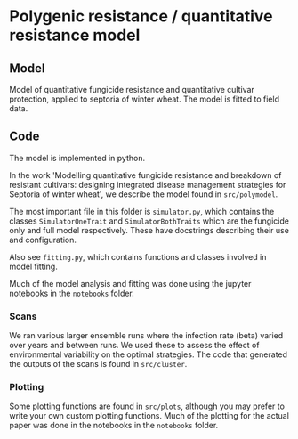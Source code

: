 # Polygenic resistance / quantitative resistance model

## Model

Model of quantitative fungicide resistance and quantitative cultivar
protection, applied to septoria of winter wheat. The model is fitted to field
data.

## Code

The model is implemented in python.

In the work 'Modelling quantitative fungicide resistance and breakdown of resistant cultivars: designing integrated disease management strategies for Septoria of winter wheat', we describe the model found in `src/polymodel`.

The most important file in this folder is `simulator.py`, which contains the
classes `SimulatorOneTrait` and `SimulatorBothTraits` which are the fungicide
only and full model respectively. These have docstrings describing their use
and configuration.

Also see `fitting.py`, which contains functions and classes involved in model
fitting.

Much of the model analysis and fitting was done using the jupyter notebooks in
the `notebooks` folder.

### Scans

We ran various larger ensemble runs where the infection rate (beta) varied over
years and between runs. We used these to assess the effect of environmental
variability on the optimal strategies. The code that generated the outputs of
the scans is found in `src/cluster`.

### Plotting

Some plotting functions are found in `src/plots`, although you may prefer to
write your own custom plotting functions. Much of the plotting for the actual
paper was done in the notebooks in the `notebooks` folder.
